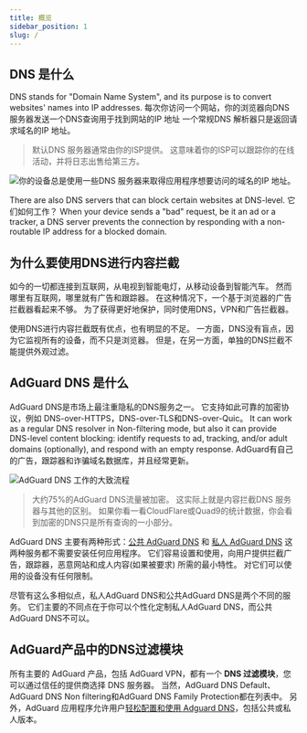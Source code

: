 ```yaml
---
title: 概览
sidebar_position: 1
slug: /
---
```


## DNS 是什么

DNS stands for "Domain Name System", and its purpose is to convert websites' names into IP addresses. 每次你访问一个网站，你的浏览器向DNS 服务器发送一个DNS查询用于找到网站的IP 地址 一个常规DNS 解析器只是返回请求域名的IP 地址。

> 默认DNS 服务器通常由你的ISP提供。 这意味着你的ISP可以跟踪你的在线活动，并将日志出售给第三方。

![你的设备总是使用一些DNS 服务器来取得应用程序想要访问的域名的IP 地址。](https://cdn.adguard.com/content/blog/articles/dns-cbs/scr1.png)

There are also DNS servers that can block certain websites at DNS-level. 它们如何工作？ When your device sends a "bad" request, be it an ad or a tracker, a DNS server prevents the connection by responding with a non-routable IP address for a blocked domain.

## 为什么要使用DNS进行内容拦截

如今的一切都连接到互联网，从电视到智能电灯，从移动设备到智能汽车。 然而哪里有互联网，哪里就有广告和跟踪器。 在这种情况下，一个基于浏览器的广告拦截器看起来不够。 为了获得更好地保护，同时使用DNS，VPN和广告拦截器。

使用DNS进行内容拦截既有优点，也有明显的不足。 一方面，DNS没有盲点，因为它监视所有的设备，而不只是浏览器。 但是，在另一方面，单独的DNS拦截不能提供外观过滤。

## AdGuard DNS 是什么

AdGuard DNS是市场上最注重隐私的DNS服务之一。 它支持如此可靠的加密协议，例如 DNS-over-HTTPS，DNS-over-TLS和DNS-over-Quic。 It can work as a regular DNS resolver in Non-filtering mode, but also it can provide DNS-level content blocking: identify requests to ad, tracking, and/or adult domains (optionally), and respond with an empty response. AdGuard有自己的广告，跟踪器和诈骗域名数据库，并且经常更新。

![AdGuard DNS 工作的大致流程](https://cdn.adguard.com/public/Adguard/Blog/scr2.png)

> 大约75%的AdGuard DNS流量被加密。 这实际上就是内容拦截DNS 服务器与其他的区别。 如果你看一看CloudFlare或Quad9的统计数据，你会看到加密的DNS只是所有查询的一小部分。

AdGuard DNS 主要有两种形式：[公共 AdGuard DNS](public-dns/overview.md) 和 [私人 AdGuard DNS](private-dns/overview.md) 这两种服务都不需要安装任何应用程序。 它们容易设置和使用，向用户提供拦截广告，跟踪器，恶意网站和成人内容(如果被要求) 所需的最小特性。 对它们可以使用的设备没有任何限制。

尽管有这么多相似点，私人AdGuard DNS和公共AdGuard DNS是两个不同的服务。 它们主要的不同点在于你可以个性化定制私人AdGuard DNS，而公共AdGuard DNS不可以。

## AdGuard产品中的DNS过滤模块

所有主要的 AdGuard 产品，包括 AdGuard VPN，都有一个 **DNS 过滤模块**，您可以通过信任的提供商选择 DNS 服务器。 当然，AdGuard DNS Default、AdGuard DNS Non filtering和AdGuard DNS Family Protection都在列表中。 另外，AdGuard 应用程序允许用户[轻松配置和使用 Adguard DNS](https://adguard-dns.io/en/public-dns.html)，包括公共或私人版本。







